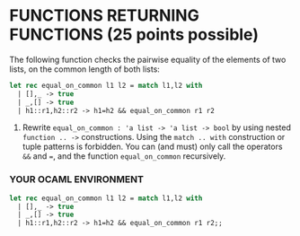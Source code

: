 # FUNCTIONS RETURNING FUNCTIONS  (25 points possible)
The following function checks the pairwise equality of the elements of two lists, on the common length of both lists:
```ocaml
let rec equal_on_common l1 l2 = match l1,l2 with
  | [],_ -> true
  | _,[] -> true
  | h1::r1,h2::r2 -> h1=h2 && equal_on_common r1 r2
```

1. Rewrite `equal_on_common : 'a list -> 'a list -> bool` by using nested `function .. ->` constructions. Using the `match .. with` construction or tuple patterns is forbidden. You can (and must) only call the operators `&&` and `=`, and the function `equal_on_common` recursively.

### YOUR OCAML ENVIRONMENT
```ocaml
let rec equal_on_common l1 l2 = match l1,l2 with
  | [],_ -> true
  | _,[] -> true
  | h1::r1,h2::r2 -> h1=h2 && equal_on_common r1 r2;;
```
